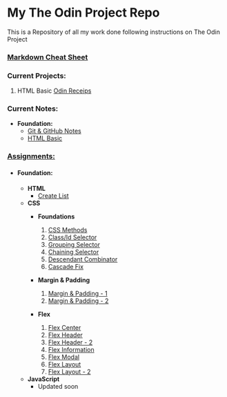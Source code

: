 # My The Odin Project Repo 
This is a Repository of all my work done following instructions on The Odin Project

### [Markdown Cheat Sheet](./MarkDown_Cheat-Sheet.md)

### Current Projects:
1. HTML Basic [Odin Receips](./Projects/html_basic/index.html)


### Current Notes:
- **Foundation:**
    - [Git & GitHub Notes](./TOPNotes/Foundations/Git_GitHub-notes.md)
    - [HTML Basic](./TOPNotes/Foundations/html_basic.md)


### [Assignments:](./assignments/foundations/index.md)
 - #### **Foundation:**
    - **HTML**
        - [Create List](./assignments/foundations/html/index.html)
    - **CSS**
        - **Foundations**
            01. [CSS Methods](./css-exercises-top-clone/foundations/01-css-methods/index.html)
            02. [Class/Id Selector](./css-exercises-top-clone/foundations/02-class-id-selectors/index.html)
            03. [Grouping Selector](./css-exercises-top-clone/foundations/03-grouping-selectors/index.html)
            04. [Chaining Selector](./css-exercises-top-clone/foundations/04-chaining-selectors/index.html)
            05. [Descendant Combinator](./css-exercises-top-clone/foundations/05-descendant-combinator/index.html)
            06. [Cascade Fix](./css-exercises-top-clone/foundations/06-cascade-fix/index.html)

        - **Margin & Padding**
            01. [Margin & Padding - 1](./css-exercises-top-clone/margin-and-padding/01-margin-and-padding-1/index.html)
            02. [Margin & Padding - 2](./css-exercises-top-clone/margin-and-padding/02-margin-and-padding-2/index.html)

        - **Flex**
            01. [Flex Center](./css-exercises-top-clone/flex/01-flex-center/index.html)
            02. [Flex Header](./css-exercises-top-clone/flex/02-flex-header/index.html)
            03. [Flex Header - 2](./css-exercises-top-clone/flex/03-flex-header-2/index.html)
            04. [Flex Information](./css-exercises-top-clone/flex/04-flex-information/index.html)
            05. [Flex Modal](./css-exercises-top-clone/flex/05-flex-modal/index.html)
            06. [Flex Layout](./css-exercises-top-clone/flex/06-flex-layout/index.html)
            07. [Flex Layout - 2](./css-exercises-top-clone/flex/07-flex-layout-2/index.html)
    - **JavaScript**
        - Updated soon